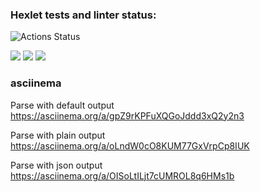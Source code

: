 ### Hexlet tests and linter status:
![Actions Status](/workflows/hexlet-check/badge.svg)

<a href="https://codeclimate.com/github/fey/frontend-project-lvl2/maintainability"><img src="https://api.codeclimate.com/v1/badges/68beae1c23a987a101cf/maintainability" /></a>
<img src="https://github.com/fey/frontend-project-lvl2/workflows/CI/badge.svg" /> <a href="https://codeclimate.com/github/fey/frontend-project-lvl2/test_coverage"><img src="https://api.codeclimate.com/v1/badges/68beae1c23a987a101cf/test_coverage" /></a>


### asciinema

Parse with default output
https://asciinema.org/a/gpZ9rKPFuXQGoJddd3xQ2y2n3

Parse with plain output
https://asciinema.org/a/oLndW0cO8KUM77GxVrpCp8IUK

Parse with json output
https://asciinema.org/a/OISoLtILjt7cUMROL8q6HMs1b
